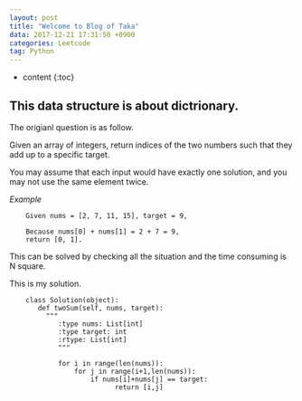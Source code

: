 ```yaml
---
layout: post
title: "Welcome to Blog of Taka"
data: 2017-12-21 17:31:50 +0900
categories: Leetcode
tag: Python
---
```


* content
{:toc}

This data structure is about dictrionary.
-------------------
The origianl question is as follow.

Given an array of integers, return indices of the two numbers such that they add up to a specific target.

You may assume that each input would have exactly one solution, and you may not use the same element twice.

*Example*

		Given nums = [2, 7, 11, 15], target = 9,

		Because nums[0] + nums[1] = 2 + 7 = 9,
		return [0, 1].

This can be solved by checking all the situation and the time consuming is N square.

This is my solution.

		class Solution(object):
 		   def twoSum(self, nums, target):
   		     """
		        :type nums: List[int]
		        :type target: int
		        :rtype: List[int]
		        """

		        for i in range(len(nums)):
		            for j in range(i+1,len(nums)):
		                if nums[i]+nums[j] == target:
		                      return [i,j] 

		               
            